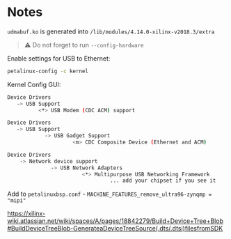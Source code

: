 # Notes

`udmabuf.ko` is generated into `/lib/modules/4.14.0-xilinx-v2018.3/extra`

> :warning: Do not forget to run `--config-hardware`

Enable settings for USB to Ethernet:

```bash
petalinux-config -c kernel
```

Kernel Config GUI:

```bash
Device Drivers
   -> USB Support
          <*> USB Modem (CDC ACM) support

Device Drivers
   -> USB Support
            -> USB Gadget Support
                     <m> CDC Composite Device (Ethernet and ACM)

Device Drivers
    -> Network device support
              -> USB Network Adapters
                        <*> Multipurpose USB Networking Framework
                                 ... add your chipset if you see it
```

Add to `petalinuxbsp.conf` - `MACHINE_FEATURES_remove_ultra96-zynqmp = "mipi"`

https://xilinx-wiki.atlassian.net/wiki/spaces/A/pages/18842279/Build+Device+Tree+Blob#BuildDeviceTreeBlob-GenerateaDeviceTreeSource(.dts/.dtsi)filesfromSDK